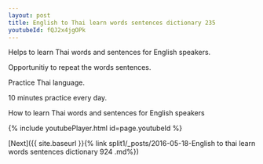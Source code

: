 ```yaml
---
layout: post
title: English to Thai learn words sentences dictionary 235 
youtubeId: fQJ2x4jgOPk
---
```

 
 
Helps to learn Thai words and sentences for English speakers.

Opportunitiy to repeat the words sentences. 

Practice Thai language. 
 
10 minutes practice every day. 
 
How to learn Thai words and sentences for English speakers 
 
{% include youtubePlayer.html id=page.youtubeId %}
 
 
[Next]({{ site.baseurl }}{% link  split1/_posts/2016-05-18-English to thai learn words sentences dictionary 924 .md%})
 
